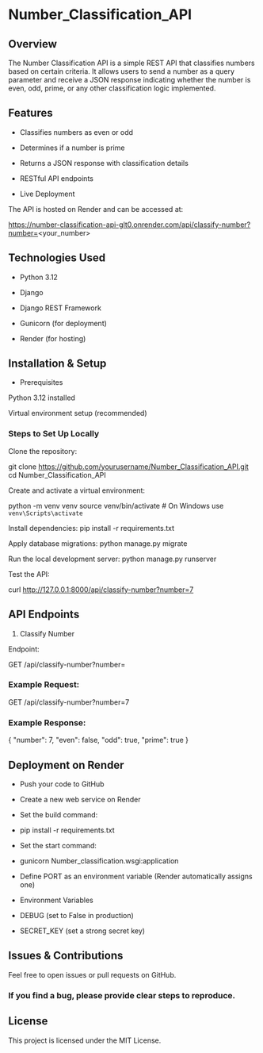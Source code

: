 # Number_Classification_API

## Overview

The Number Classification API is a simple REST API that classifies numbers based on certain criteria. It allows users to send a number as a query parameter and receive a JSON response indicating whether the number is even, odd, prime, or any other classification logic implemented.

## Features

- Classifies numbers as even or odd

- Determines if a number is prime

- Returns a JSON response with classification details

- RESTful API endpoints

- Live Deployment

The API is hosted on Render and can be accessed at:

https://number-classification-api-glt0.onrender.com/api/classify-number?number=<your_number>

## Technologies Used

- Python 3.12

- Django

- Django REST Framework

- Gunicorn (for deployment)

- Render (for hosting)

## Installation & Setup

- Prerequisites

Python 3.12 installed

Virtual environment setup (recommended)

### Steps to Set Up Locally

Clone the repository:

git clone https://github.com/yourusername/Number_Classification_API.git
cd Number_Classification_API

Create and activate a virtual environment:

python -m venv venv
source venv/bin/activate  # On Windows use `venv\Scripts\activate`

Install dependencies: pip install -r requirements.txt

Apply database migrations: python manage.py migrate

Run the local development server: python manage.py runserver

Test the API:

curl http://127.0.0.1:8000/api/classify-number?number=7

## API Endpoints

1. Classify Number

Endpoint:

GET /api/classify-number?number=<number>

### Example Request:

GET /api/classify-number?number=7

### Example Response:

{
    "number": 7,
    "even": false,
    "odd": true,
    "prime": true
}

## Deployment on Render

- Push your code to GitHub

- Create a new web service on Render

- Set the build command:

- pip install -r requirements.txt

- Set the start command:

- gunicorn Number_classification.wsgi:application

- Define PORT as an environment variable (Render automatically assigns one)

- Environment Variables

- DEBUG (set to False in production)

- SECRET_KEY (set a strong secret key)

## Issues & Contributions

Feel free to open issues or pull requests on GitHub.

### If you find a bug, please provide clear steps to reproduce.

## License

This project is licensed under the MIT License.